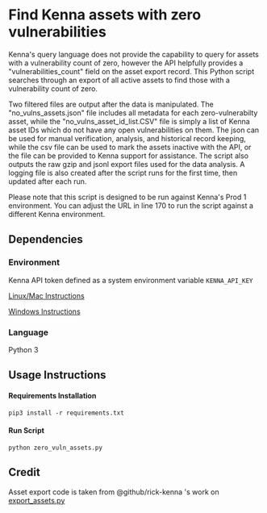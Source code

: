 # Find Kenna assets with zero vulnerabilities

Kenna's query language does not provide the capability to query for assets with a vulnerability count of zero, however the API helpfully provides a "vulnerabilities_count" field on the asset export record. This Python script searches through an export of all active assets to find those with a vulnerability count of zero.

Two filtered files are output after the data is manipulated. The "no_vulns_assets.json" file includes all metadata for each zero-vulnerabilty asset, while the "no_vulns_asset_id_list.CSV" file is simply a list of Kenna asset IDs which do not have any open vulnerabilities on them. The json can be used for manual verification, analysis, and historical record keeping, while the csv file can be used to mark the assets inactive with the API, or the file can be provided to Kenna support for assistance. The script also outputs the raw gzip and jsonl export files used for the data analysis. A logging file is also created after the script runs for the first time, then updated after each run.

Please note that this script is designed to be run against Kenna's Prod 1 environment. You can adjust the URL in line 170 to run the script against a different Kenna environment.


## Dependencies

### Environment

Kenna API token defined as a system environment variable `KENNA_API_KEY`

[Linux/Mac Instructions](https://phoenixnap.com/kb/set-environment-variable-mac)

[Windows Instructions](https://docs.oracle.com/en/database/oracle/machine-learning/oml4r/1.5.1/oread/creating-and-modifying-environment-variables-on-windows.html)

### Language

Python 3

## Usage Instructions

#### Requirements Installation

`pip3 install -r requirements.txt`

#### Run Script 

`python zero_vuln_assets.py`

## Credit

Asset export code is taken from @github/rick-kenna 's work on [export_assets.py](https://github.com/KennaSecurity/blog_samples/blob/main/python/vulns_per_assets/export_assets.py)
